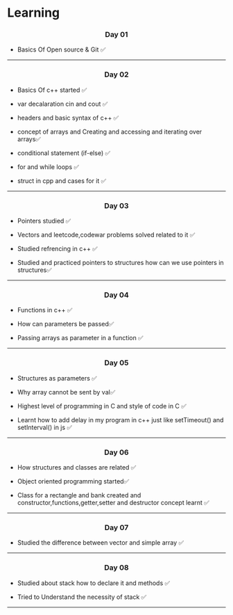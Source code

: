 <h1> Learning </h1>
<h3 align="center">Day 01</h3>
<ul>
<li>Basics Of Open source & Git ✅ </li>
</ul>
<hr>
<h3 align="center">Day 02</h3>
<ul>
<li>Basics Of c++ started ✅ </li>
</ul>
<ul>
<li>var decalaration cin and cout ✅ </li>
</ul>
<ul>
<li>headers and basic syntax of c++ ✅ </li>
</ul>
<ul>
<li>concept of arrays and Creating and accessing and iterating over arrays✅ </li>
</ul>
<ul>
<li>conditional statement (if-else) ✅ </li>
</ul>
<ul>
<li>for and while loops ✅ </li>
</ul>
<ul>
<li>struct in cpp and cases for it ✅ </li>
</ul>
<hr>
<h3 align="center">Day 03</h3>
<ul>
<li>Pointers studied ✅ </li>
</ul>
<ul>
<li>Vectors and leetcode,codewar problems solved related to it ✅ </li>
</ul>
<ul>
<li>Studied refrencing in c++ ✅ </li>
</ul>
<ul>
<li>Studied and practiced pointers to structures how can we use pointers in structures✅ </li>
</ul>
<hr>
<h3 align="center">Day 04</h3>
<ul>
<li>Functions in c++ ✅ </li>
</ul>
<ul>
<li>How can parameters be passed✅ </li>
</ul>
<ul>
<li>Passing arrays as parameter in a function ✅ </li>
</ul>
<hr>
<h3 align="center">Day 05</h3>
<ul>
<li>Structures as parameters ✅ </li>
</ul>
<ul>
<li>Why array cannot be sent by val✅ </li>
</ul>
<ul>
<li>Highest level of programming in C and style of code in C ✅ </li>
</ul>
<ul>
<li>Learnt how to add delay in my program in c++ just like setTimeout() and setInterval() in js ✅ </li>
</ul>
<hr>
<h3 align="center">Day 06</h3>
<ul>
<li>How structures and classes are related ✅ </li>
</ul>
<ul>
<li>Object oriented programming started✅ </li>
</ul>
<ul>
<li>Class for a rectangle and bank created and constructor,functions,getter,setter and destructor concept learnt ✅ </li>
</ul>
<hr>
<h3 align="center">Day 07</h3>
<ul>
<li>Studied the difference between vector and simple array ✅ </li>
</ul>
<hr>
<h3 align="center">Day 08</h3>
<ul>
<li>Studied about stack how to declare it and methods ✅ </li>
</ul>
<ul>
<li>Tried to Understand the necessity of stack ✅ </li>
</ul>
<hr>
